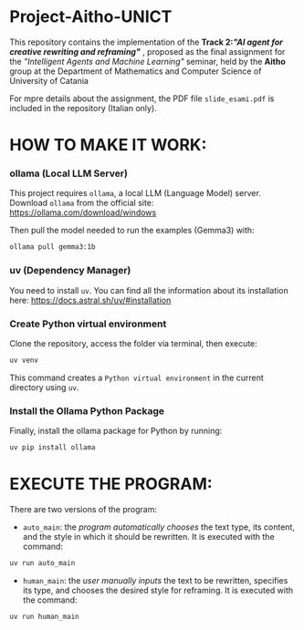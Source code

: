 # Project-Aitho-UNICT

This repository contains the implementation of the **Track 2:*"AI agent for creative rewriting and reframing"*** , proposed as the final assignment for the *"Intelligent Agents and Machine Learning"* seminar, held by the **Aitho** group at the Department of Mathematics and Computer Science of University of Catania

For mpre details about the assignment, the PDF file `slide_esami.pdf` is included in the repository (Italian only).

# HOW TO MAKE IT WORK:

### ollama (Local LLM Server)

This project requires `ollama`, a local LLM (Language Model) server. 
Download `ollama` from the official site:
https://ollama.com/download/windows

Then pull the model needed to run the examples (Gemma3) with:

```sh
ollama pull gemma3:1b
```

### uv (Dependency Manager)

You need to install `uv`. You can find all the information about its installation here: https://docs.astral.sh/uv/#installation

### Create Python virtual environment

Clone the repository, access the folder via terminal, then execute:

```sh
uv venv
```

This command creates a `Python virtual environment` in the current directory using `uv`.

### Install the Ollama Python Package

Finally, install the ollama package for Python by running:

```sh
uv pip install ollama
``` 

# EXECUTE THE PROGRAM:

There are two versions of the program:

- `auto_main`: the *program automatically chooses* the text type, its content, and the style in which it should be rewritten. It is executed with the command:

```sh
uv run auto_main
``` 

- `human_main`: the *user manually inputs* the text to be rewritten, specifies its type, and chooses the desired style for reframing. It is executed with the command:

```sh
uv run human_main
```


